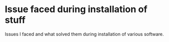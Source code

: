 # Issue faced during installation of stuff

Issues I faced and what solved them during installation of various software.
